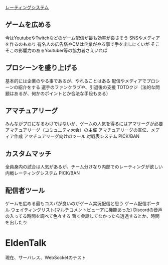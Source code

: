
[レーティングシステム](product/rating.uif.tpl)
## ゲームを広める
今はYoutubeやTwitchなどのゲーム配信が最も効率が良さそう
SNSやメディアを作るのもあり
有名人の広告塔やCMは企業がやる事で手を出しにくいが
そこそこの影響力のあるYoutuber等の協力者さえいれば

## プロシーンを盛り上げる
基本的には企業のやる事であるが、やれることはある
配信やメディアでプロシーンの紹介をする
選手のファンクラブや、引退後の支援
TOTOクジ（法的な問題はあるが、何かのポイントとか合法な手段もある）

## アマチュアリーグ
みんながプロになるわけではないが、ゲームの人気を得るにはアマリーグが必要
アマチュアリーグ（コミュニティ大会）の主催
アマチュアリーグの宣伝、メディア作成
アマチュアリーグ向けのツール
  対戦表システム
  PICK/BAN

## カスタムマッチ
全員身内の試合は人気があるが、チーム分けなり内部でのレーティングが欲しい
  内戦レーティングシステム
  PICK/BAN

## 配信者ツール
ゲームを広める最もコスパが良いのがゲーム実況配信と思う
  ゲーム配信ポータル
  ウェイティングリスト(マルチコメントビューアに機能あった) 
  Discordの音声の入ってる時間を調べて色々する
    暫く会話してなかったら透過するとか、時間を出したり




# EldenTalk
現在、サーバレス、WebSocketのテスト



